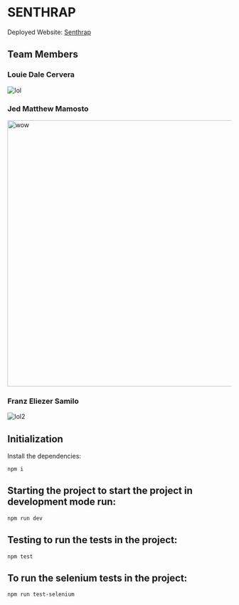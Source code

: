 # SENTHRAP
Deployed Website: [Senthrap](https://senthrap.vercel.app/) 

## Team Members 

###  Louie Dale Cervera
![lol](https://github.com/franzsamilo/senthrap/assets/90561528/7b711c7b-3cb7-40ae-9070-c24a14bd80f1)

###  Jed Matthew Mamosto 
<img width="599" alt="wow" src="https://github.com/franzsamilo/senthrap/assets/90561528/466b4b8e-1e2c-4646-80e5-f358c730ec02">

###  Franz Eliezer Samilo 
![lol2](https://github.com/franzsamilo/senthrap/assets/90561528/7cceb0ad-3dd7-403c-a756-9989661157e0)

## Initialization 
 Install the dependencies: 
```
npm i
```

## Starting the project to start the project in development mode run: 
```
npm run dev
```

## Testing to run the tests in the project: 
```
npm test
```

## To run the selenium tests in the project: 
```
npm run test-selenium
```
